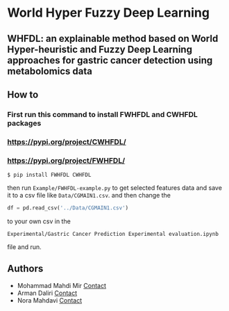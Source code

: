 # World Hyper Fuzzy Deep Learning
## WHFDL: an explainable method based on World Hyper-heuristic and Fuzzy Deep Learning approaches for gastric cancer detection using metabolomics data

## How to
### First run this command to install FWHFDL and CWHFDL packages
### https://pypi.org/project/CWHFDL/
### https://pypi.org/project/FWHFDL/
```shell
$ pip install FWHFDL CWHFDL
```
then run `Example/FWHFDL-example.py` to get selected features data and save it to a csv file like `Data/CGMAIN1.csv`.
and then change the 
```python
df = pd.read_csv('../Data/CGMAIN1.csv')
```
to your own csv in the
```
Experimental/Gastric Cancer Prediction Experimental evaluation.ipynb
```
file and run.

## Authors
- Mohammad Mahdi Mir [Contact](mailto:standardret@proton.me)
- Arman Daliri [Contact](mailto:daliriwork2@gmail.com)
- Nora Mahdavi [Contact](mailto:noramahdvi@gmail.com)
